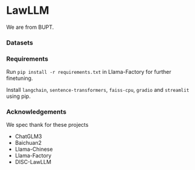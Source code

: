 # LawLLM
We are from BUPT.

### 

### Datasets

### Requirements
Run `pip install -r requirements.txt` in Llama-Factory for further finetuning.

Install `langchain`, `sentence-transformers`, `faiss-cpu`, `gradio` and `streamlit` using pip.

### Acknowledgements
We spec thank for these projects
- ChatGLM3
- Baichuan2
- Llama-Chinese
- Llama-Factory
- DISC-LawLLM
